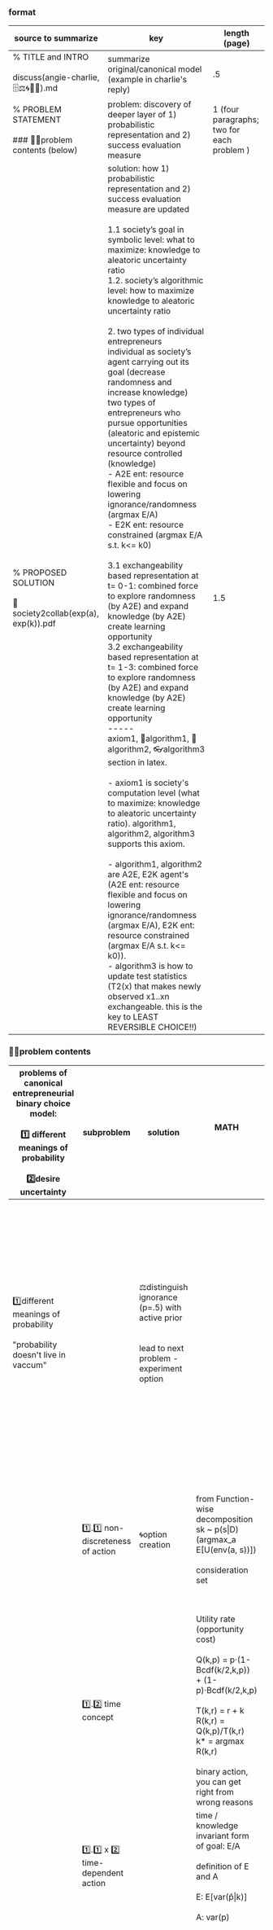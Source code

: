 ### format

| source to summarize                                              | key                                                                                                                                                                                                                                                                                                                                                                                                                                                                                                                                                                                                                                                                                                                                                                                                                                                                                                                                                                                                                                                                                                                                                                                                                                                                                                                                                                                                                                                                                                                                                                                                                                                                                                | length (page)                              |
| ---------------------------------------------------------------- | -------------------------------------------------------------------------------------------------------------------------------------------------------------------------------------------------------------------------------------------------------------------------------------------------------------------------------------------------------------------------------------------------------------------------------------------------------------------------------------------------------------------------------------------------------------------------------------------------------------------------------------------------------------------------------------------------------------------------------------------------------------------------------------------------------------------------------------------------------------------------------------------------------------------------------------------------------------------------------------------------------------------------------------------------------------------------------------------------------------------------------------------------------------------------------------------------------------------------------------------------------------------------------------------------------------------------------------------------------------------------------------------------------------------------------------------------------------------------------------------------------------------------------------------------------------------------------------------------------------------------------------------------------------------------------------------------- | ------------------------------------------ |
| % TITLE and INTRO<br><br>discuss(angie-charlie, 🗄️⚖️🌀🧗‍♀️).md | summarize original/canonical model (example in charlie's reply)                                                                                                                                                                                                                                                                                                                                                                                                                                                                                                                                                                                                                                                                                                                                                                                                                                                                                                                                                                                                                                                                                                                                                                                                                                                                                                                                                                                                                                                                                                                                                                                                                                    | .5                                         |
| % PROBLEM STATEMENT<br><br>### 🙅‍♀️problem contents (below)     | problem: discovery of deeper layer of 1) probabilistic representation and 2) success evaluation measure                                                                                                                                                                                                                                                                                                                                                                                                                                                                                                                                                                                                                                                                                                                                                                                                                                                                                                                                                                                                                                                                                                                                                                                                                                                                                                                                                                                                                                                                                                                                                                                            | 1 (four paragraphs; two for each problem ) |
| % PROPOSED SOLUTION<br><br>👥society2collab(exp(a), exp(k)).pdf  | solution: how 1) probabilistic representation and 2) success evaluation measure are updated<br><br>1.1 society’s goal in symbolic level: what to maximize: knowledge to aleatoric uncertainty ratio<br>1.2. society’s algorithmic level: how to maximize knowledge to aleatoric uncertainty ratio<br><br>2. two types of individual entrepreneurs<br>individual as society’s agent carrying out its goal (decrease randomness and increase knowledge)<br>two types of entrepreneurs who pursue opportunities (aleatoric and epistemic uncertainty) beyond resource controlled (knowledge)<br>- A2E ent: resource flexible and focus on lowering ignorance/randomness (argmax E/A)<br>- E2K ent: resource constrained (argmax E/A s.t. k<= k0)<br><br>3.1 exchangeability based representation at t= 0-1: combined force to explore randomness (by A2E) and expand knowledge (by A2E) create learning opportunity<br>3.2 exchangeability based representation at t= 1-3: combined force to explore randomness (by A2E) and expand knowledge (by A2E) create learning opportunity<br>-----<br>axiom1, 🤜algorithm1, 🧠algorithm2, 👓algorithm3 section in latex. <br><br>- axiom1 is society's computation level (what to maximize: knowledge to aleatoric uncertainty ratio). algorithm1, algorithm2, algorithm3 supports this axiom. <br><br>- algorithm1, algorithm2 are A2E, E2K agent's (A2E ent: resource flexible and focus on lowering ignorance/randomness (argmax E/A), E2K ent: resource constrained (argmax E/A s.t. k<= k0)). <br>- algorithm3 is how to update test statistics (T2(x) that makes newly observed x1..xn exchangeable. this is the key to LEAST REVERSIBLE CHOICE!!)<br> | 1.5<br>                                    |

### 🙅‍♀️problem contents

| problems of canonical entrepreneurial binary choice model:<br> <br>1️⃣ different meanings of probability  <br><br>2️⃣desire uncertainty | subproblem                                           | solution                                                                                              | MATH<br><br>                                                                                                                                                                                                               | from one and done model<br><br>utility flow as decision quality over time | SOURCE                                                                                                                                                                                                                                                                                                                                                                                                                                                                                                                                                                                                                                                                                                                                                                                                                                                                                                                                                                                                                                                                                                                                                                                                                                                                                                                                                                                                                                                                                                                                                                                                                                                                                                                                                                                                                                                                                                                                                                                                                                                                                                                                                                                                                                                                                                                                                                                                                                                                                                                                                                                                                                                                                                                                                                                                                                                                                                                                                                                                                                                                                                                                                                                                                                                                                                                                                                                                                                                                                                                                                                                                                                                                                                                                                                                                                                                                                                                                                                   | quotes from angie-charlie chat<br>                                                                                                                                                                                                                                                                                                                                                                                                                                                                                                                                                                                                                                                                                        | fig.              |
| --------------------------------------------------------------------------------------------------------------------------------------- | ---------------------------------------------------- | ----------------------------------------------------------------------------------------------------- | -------------------------------------------------------------------------------------------------------------------------------------------------------------------------------------------------------------------------- | ------------------------------------------------------------------------- | ------------------------------------------------------------------------------------------------------------------------------------------------------------------------------------------------------------------------------------------------------------------------------------------------------------------------------------------------------------------------------------------------------------------------------------------------------------------------------------------------------------------------------------------------------------------------------------------------------------------------------------------------------------------------------------------------------------------------------------------------------------------------------------------------------------------------------------------------------------------------------------------------------------------------------------------------------------------------------------------------------------------------------------------------------------------------------------------------------------------------------------------------------------------------------------------------------------------------------------------------------------------------------------------------------------------------------------------------------------------------------------------------------------------------------------------------------------------------------------------------------------------------------------------------------------------------------------------------------------------------------------------------------------------------------------------------------------------------------------------------------------------------------------------------------------------------------------------------------------------------------------------------------------------------------------------------------------------------------------------------------------------------------------------------------------------------------------------------------------------------------------------------------------------------------------------------------------------------------------------------------------------------------------------------------------------------------------------------------------------------------------------------------------------------------------------------------------------------------------------------------------------------------------------------------------------------------------------------------------------------------------------------------------------------------------------------------------------------------------------------------------------------------------------------------------------------------------------------------------------------------------------------------------------------------------------------------------------------------------------------------------------------------------------------------------------------------------------------------------------------------------------------------------------------------------------------------------------------------------------------------------------------------------------------------------------------------------------------------------------------------------------------------------------------------------------------------------------------------------------------------------------------------------------------------------------------------------------------------------------------------------------------------------------------------------------------------------------------------------------------------------------------------------------------------------------------------------------------------------------------------------------------------------------------------------------------------------------------ | ------------------------------------------------------------------------------------------------------------------------------------------------------------------------------------------------------------------------------------------------------------------------------------------------------------------------------------------------------------------------------------------------------------------------------------------------------------------------------------------------------------------------------------------------------------------------------------------------------------------------------------------------------------------------------------------------------------------------- | ----------------- |
| 1️⃣different meanings of probability <br><br>"probability doesn't live in vaccum"<br>                                                   |                                                      | ⚖️distinguish ignorance (p=.5) with active prior <br><br><br>lead to next problem - experiment option |                                                                                                                                                                                                                            |                                                                           | [[📜gelman06_boxer🥊]]<br><br>- Coin flip probability doesn't change with new information (Fixed p=0.5 (aleatory))<br><br>- Boxing match probability can be refined through learning p~Uniform[0,1] (epistemic)                                                                                                                                                                                                                                                                                                                                                                                                                                                                                                                                                                                                                                                                                                                                                                                                                                                                                                                                                                                                                                                                                                                                                                                                                                                                                                                                                                                                                                                                                                                                                                                                                                                                                                                                                                                                                                                                                                                                                                                                                                                                                                                                                                                                                                                                                                                                                                                                                                                                                                                                                                                                                                                                                                                                                                                                                                                                                                                                                                                                                                                                                                                                                                                                                                                                                                                                                                                                                                                                                                                                                                                                                                                                                                                                                          | Charlie: "Cannot reverse history"<br><br>Angie's Counter:<br>1. Investment decision (like boxing match) isn't fixed<br>2. Additional data/learning can reduce uncertainty<br>3. Unlike coin flip, startup success probability can be refined through experiments<br><br>Charlie's "$1M coin flip" analogy is flawed - startup success isn't purely aleatory uncertainty (like a coin flip) but contains significant epistemic uncertainty that can be reduced through learning, just like how boxing match predictions improve with more information.                                                                                                                                                                     |                   |
|                                                                                                                                         | 1️⃣.1️⃣ non-discreteness of action                   | 🌀option creation                                                                                     | from Function-wise decomposition sk ~ p(s\|D)<br>(argmax_a E[U(env(a, s))])<br><br>consideration set                                                                                                                       |                                                                           | [[moon24(dm(ent)).pdf]]<br><br><br>p ~ unif(.5, .75): society doesn't have measurement technology to differentiate A and E.                                                                                                                                                                                                                                                                                                                                                                                                                                                                                                                                                                                                                                                                                                                                                                                                                                                                                                                                                                                                                                                                                                                                                                                                                                                                                                                                                                                                                                                                                                                                                                                                                                                                                                                                                                                                                                                                                                                                                                                                                                                                                                                                                                                                                                                                                                                                                                                                                                                                                                                                                                                                                                                                                                                                                                                                                                                                                                                                                                                                                                                                                                                                                                                                                                                                                                                                                                                                                                                                                                                                                                                                                                                                                                                                                                                                                                              | Charlie's binary view ("A vs B experiment") oversimplifies - decisions are continuous optimizations where utility flows over time, not discrete binary choices<br><br>Charlie thinks of success as binary funding outcome, while Angie considers multi-level evolution of business model and capabilities                                                                                                                                                                                                                                                                                                                                                                                                                 |                   |
|                                                                                                                                         | 1️⃣.2️⃣ time concept                                 |                                                                                                       | Utility rate (opportunity cost)<br><br>Q(k,p) = p·(1-Bcdf(k/2,k,p)) + (1-p)·Bcdf(k/2,k,p)<br><br>T(k,r) = r + k<br>R(k,r) = Q(k,p)/T(k,r)<br>k* = argmax R(k,r)<br><br>binary action, you can get right from wrong reasons | <br><br><br><br>                                                          | [[📜tenanbaum14_1sample(1decide)]]<br><br>zenone's paradox                                                                                                                                                                                                                                                                                                                                                                                                                                                                                                                                                                                                                                                                                                                                                                                                                                                                                                                                                                                                                                                                                                                                                                                                                                                                                                                                                                                                                                                                                                                                                                                                                                                                                                                                                                                                                                                                                                                                                                                                                                                                                                                                                                                                                                                                                                                                                                                                                                                                                                                                                                                                                                                                                                                                                                                                                                                                                                                                                                                                                                                                                                                                                                                                                                                                                                                                                                                                                                                                                                                                                                                                                                                                                                                                                                                                                                                                                                                              |                                                                                                                                                                                                                                                                                                                                                                                                                                                                                                                                                                                                                                                                                                                           |                   |
|                                                                                                                                         | 1️⃣.1️⃣ x 2️⃣<br>time-dependent action               |                                                                                                       | time / knowledge invariant form of goal: E/A<br><br>definition of E and A<br><br>E: E[var(p̂\|k)]<br><br>A: var(p)                                                                                                         |                                                                           |                                                                                                                                                                                                                                                                                                                                                                                                                                                                                                                                                                                                                                                                                                                                                                                                                                                                                                                                                                                                                                                                                                                                                                                                                                                                                                                                                                                                                                                                                                                                                                                                                                                                                                                                                                                                                                                                                                                                                                                                                                                                                                                                                                                                                                                                                                                                                                                                                                                                                                                                                                                                                                                                                                                                                                                                                                                                                                                                                                                                                                                                                                                                                                                                                                                                                                                                                                                                                                                                                                                                                                                                                                                                                                                                                                                                                                                                                                                                                                          |                                                                                                                                                                                                                                                                                                                                                                                                                                                                                                                                                                                                                                                                                                                           |                   |
| 2️⃣desire uncertainty<br><br>vagueness of success                                                                                       |                                                      | knowledge-invariant goal                                                                              | s perception, `simplifying` by projecting on T(x) i.e. meaning function<br><br><br>Different agent levels can interpret same action as optimization or choice                                                              |                                                                           |                                                                                                                                                                                                                                                                                                                                                                                                                                                                                                                                                                                                                                                                                                                                                                                                                                                                                                                                                                                                                                                                                                                                                                                                                                                                                                                                                                                                                                                                                                                                                                                                                                                                                                                                                                                                                                                                                                                                                                                                                                                                                                                                                                                                                                                                                                                                                                                                                                                                                                                                                                                                                                                                                                                                                                                                                                                                                                                                                                                                                                                                                                                                                                                                                                                                                                                                                                                                                                                                                                                                                                                                                                                                                                                                                                                                                                                                                                                                                                          | Charlie sees success as binary ($1M → win/lose), but success metrics update across different agency levels:<br>- Individual: Experiment time (k) vs action time (r)<br>- Firm: Utility rate R(k,r) optimization<br>- Industry: Long-term capability building<br><br><br><br>Charlie thinks of success as binary funding outcome, <br><br>while Angie sees:<br>1. Success probability is learnable through additional experiments (🚨based on  "fig.2 from [[Front/Simmering/베이즈창업/spandrel/ops4entrep/📐method/recycled_analysis/🗄️3_practical_imp/M3_🥚Evol ops growth/🧭🌏PBE != p(E)+e(P)/📜bayesian entrepreneurship]] paper" middled grounds (not full nor lack confidence that epistemic (E) uncertainty might exist within A))<br>2. Optimal sampling strategy (k*) balances learning vs action<br>3. Different success metrics at different stages |                   |
|                                                                                                                                         | 2️⃣. 1️⃣ different level of agencies within one-self | 🧗‍♀️level up agency<br><br>"we have higher cause"                                                    |                                                                                                                                                                                                                            |                                                                           | two level approach <br><br>1. Choice vs Optimization (RATIONAL ANALYSIS)<br>Connecting the research question ”Can rational analysis, which explains system behavior as optimal solutions to abstract computational problems, integrate diﬀerent approaches of entrepreneurial learning?”, we can imagine two systems at diﬀerent agent levels where an action in one system can be interpreted as optimization in another. For example, Elon Musk’s decision to focus on high-end electric sports cars can be seen as an action at the individual agent level, based on his personal beliefs and risk preferences. However, this same choice can be interpreted as an optimization at the ﬁrm level, where Tesla maximized its potential for success by targeting a niche market with higher margins and more forgiving customers. Similarly, Tesla’s decision to invest heavily in battery technology was a choice at the ﬁrm level, but it can be viewed as an optimization at the industry/ecosystem level, positioning electric vehicles as a viable alternative to internal combustion engines. This interconnection between choice and optimization across diﬀerent agent levels (idea/belief, individual, ﬁrm, industry/ecosystem) demonstrates how entrepreneurial decision-making often involves multiple layers of consideration, where actions at one level can represent optimal solutions at another. This aligns with the complex, multi-faceted nature of entrepreneurial strategy as described in (Gans et al., 2019), oﬀering new insights into the interconnections between diﬀerent levels of entrepreneurial activity.<br><br>2. moderna and tesla: (Tesla/Moderna cases demonstrate how success metrics evolve from: Initial experiments -> Platform development -> Industry transformation)<br><br>Applications of Exchangeability in Innovation Moderna’s breakthrough in mRNA technology illustrates how systematic verification of exchangeability reveals fundamental uncertainties. Their initial observations spanned diverse trials: protein expression levels in cancer treatments, antibody production in viral vaccines, and cellular responses in rare diseases. While these seemed like separate experiments, Moderna’s key insight came from verifying that success patterns were exchangeable across disease contexts that is, if the delivery mechanism worked in one disease, it often worked in others, regardless of the specific protein being expressed. This exchangeability revealed a crucial latent variable: a universal mRNA delivery platform. This discovery transformed their exploration goal from “which specific diseases can we treat?” to “how can we optimize our universal platform?” - fundamentally reshaping what they needed to be uncertain about.<br><br>Similarly, Tesla’s early battery development illustrates how systematic verification of exchangeability reveals fundamental uncertainties. Their observations included Roadster battery packs outsourced in Thailand, in-house power electronics, and pilot home-energy demos scattered across different supply chains. While these seemed like separate experiments, Tesla’s key insight came from verifying that battery success patterns were exchangeable across automotive and stationary contexts—that is, if the lightweight, thermally safe pack worked for a sports car, it often worked for home storage or grid backup, regardless of the specific application. This exchangeability revealed a crucial latent variable: energy storage versatility. This discovery transformed their exploration goal from how do we build better car batteries?” to how do we optimize a universal energy storage platform?”—fundamentally reshaping what they needed to be uncertain about.<br><br>3. choosing technology as <br>🚨🚨extract relevant argument from [[📜gans20_choose(tech)]] 's sec.5. Industry-Level Analysis and contextualize |                                                                                                                                                                                                                                                                                                                                                                                                                                                                                                                                                                                                                                                                                                                           |                   |
|                                                                                                                                         | 2️⃣. 2️⃣<br>knowledge-dependent goal                 | knowledge-invariant goal: society's K/A, individual's E/A                                             |                                                                                                                                                                                                                            |                                                                           |                                                                                                                                                                                                                                                                                                                                                                                                                                                                                                                                                                                                                                                                                                                                                                                                                                                                                                                                                                                                                                                                                                                                                                                                                                                                                                                                                                                                                                                                                                                                                                                                                                                                                                                                                                                                                                                                                                                                                                                                                                                                                                                                                                                                                                                                                                                                                                                                                                                                                                                                                                                                                                                                                                                                                                                                                                                                                                                                                                                                                                                                                                                                                                                                                                                                                                                                                                                                                                                                                                                                                                                                                                                                                                                                                                                                                                                                                                                                                                          |                                                                                                                                                                                                                                                                                                                                                                                                                                                                                                                                                                                                                                                                                                                           | [[hier(agt).png]] |
| definition of<br>- exchangeability<br>- path dependency<br>- reversible choice                                                          |                                                      |                                                                                                       |                                                                                                                                                                                                                            |                                                                           | - exchangeability: A conceptual tool from hierarchical Bayesian inference that allows us to treat outcomes or configurations as if their order does not influence their overall likelihood, focusing instead on their collective properties.<br><br>- NOT "history is reversible", but for reaching out for given goal at time t, history's path doesn't matter (🚨🚨🚨reflection principle, markovian); 🚨🚨🚨🚨mechanism is "what is the filtration that makes my choice exchangeable" i.e. approximate sampling with replacement to sampling without replacement to                                                                                                                                                                                                                                                                                                                                                                                                                                                                                                                                                                                                                                                                                                                                                                                                                                                                                                                                                                                                                                                                                                                                                                                                                                                                                                                                                                                                                                                                                                                                                                                                                                                                                                                                                                                                                                                                                                                                                                                                                                                                                                                                                                                                                                                                                                                                                                                                                                                                                                                                                                                                                                                                                                                                                                                                                                                                                                                                                                                                                                                                                                                                                                                                                                                                                                                                                                                                   |                                                                                                                                                                                                                                                                                                                                                                                                                                                                                                                                                                                                                                                                                                                           |                   |

based on [[discuss(angie-charlie, 🗄️⚖️🌀🧗‍♀️)]], [[Front/Simmering/베이즈창업/spandrel/ops4entrep/📐method/recycled_analysis/🗄️3_practical_imp/M3_🥚Evol ops growth/🧭🌏PBE != p(E)+e(P)/📜bayesian entrepreneurship]]

2. based on 1, help me write three page latex. this should A. summarize original/canonical model (example in charlie's reply), B. angie's three argument against it (three rows each), C. angie's solution. 3. assign half page for A, one page (three paragraphs) for B, 1.5 page for C. 4. for B, walk readers through each row of updated table from 1. 5. for C, assign .5 page for each three subsections: - C1. society's goal of decreasing aleatoric uncertainty and increasing knowledge (upper part of the attached figure) - C2. how C1 is achieved through three algorithms (lower part of the attached figure) -- C2.1 resource-rational agents (RA)'s algorithm to maximize epistemic over aleatoric uncertainty, given resource constraints -- C2.2 resource-flexible entrepreneurs (FE)'s algorithm to maximize epistemic over aleatoric uncertainty without resource constraints -- C2.3 how society interact with RA, FE. the relationship between two level of agent (society and individual) as computational - algorithmic level, - C3.

path dependency: irreversible, 

### How applying exchangeability and Girsanov theory mitigate path dependency of entrepreneurial choices by making it "least irreversible".

necessity condition for previous choice to be reversible is, having exchangeable observation.
1. sampling without replacement can be approximated to sampling with replacement (perfect knowledge of the effect my choice would have on urn e.g. size)
2. time avg = space avg

 A. summarize original/canonical model (example in charlie's reply; half page), 
 
 B. subproblem's three argument against it (three rows each), 
 
 C. angie's solution. 3. assign half page for A, for B, 1.5 page for C. 4. for B, walk readers through each row of updated table from 1. 
 
5. for C, assign .5 page for each three subsections: - C1. society's goal of decreasing aleatoric uncertainty and increasing knowledge (upper part of the attached figure) - C2. how C1 is achieved through three algorithms (lower part of the attached figure) -- C2.1 resource-rational agents (RA)'s algorithm to maximize epistemic over aleatoric uncertainty, given resource constraints -- C2.2 resource-flexible entrepreneurs (FE)'s algorithm to maximize epistemic over aleatoric uncertainty without resource constraints -- C2.3 how society interact with RA, FE. the relationship between two level of agent (society and individual) as computational - algorithmic level, - C3.



| todo     |                                                                                                                                                                                                                                     | priority | done |
| -------- | ----------------------------------------------------------------------------------------------------------------------------------------------------------------------------------------------------------------------------------- | -------- | ---- |
| 🚨       | success probability is learnable through additional experiments (🚨based on  "fig.2 from [[Front/Simmering/베이즈창업/spandrel/ops4entrep/📐method/recycled_analysis/🗄️3_practical_imp/M3_🥚Evol ops growth/🧭🌏PBE != p(E)+e(P)/📜bayesian entrepreneurship]] paper" middled grounds (not full nor lack confidence that epistemic (E) uncertainty might exist within A)) |          |      |
| 🚨🚨     | extract relevant argument from [[📜gans20_choose(tech)]] 's sec.5. Industry-Level Analysis and contextualize                                                                                                                        |          |      |
| 🚨🚨🚨   | reflection principle, markovian                                                                                                                                                                                                     |          |      |
| 🚨🚨🚨🚨 | mechanism is "what is the filtration that makes my choice exchangeable" i.e. approximate sampling with replacement to sampling without replacement to                                                                               |          |      |
| 🥊       |                                                                                                                                                                                                                                     |          |      |


# raw materials
- bayes doesn’t lower not suggesting full irreversible, exchangeability is the only measure to gauge how reversible one’s actions are. 
- action made after updating one’s belief (probability measure; filtration) exchangeable is more reversible compared to (q. finer filtration can make events more ecxchangeable as there are more to conditin on)three problem of current models: - lives in vacuum- there exist no stable format of desire- cannot model desire update with the goal of selecting“maximum growth/learning”environment, I suggest utility function epistemic uc/ aleatoric uc. 
- i explain why action chosen under this utility function is reversible if at each step agents updates its probability measure so that additional observations are exchangeable to experimenting on both actions eg testing disruption and architectural strategy given an idea is exchangeable as max(V1,V2) = max(V2,V1) decision: uncertainty class (H, L) and how many samples within one world?resource-constrained: argmax_(k,C) E[var(phat|k)]/ var(p) st k<=ko, p~{H,L}, phat_k ~ Binom(k,p)💰resource-relaxed:argmax_(k,C) E[var(phat|k*)]/ var(p) st p~{H,L}, phat_k ~ Binom(k,p)resource makes time exchangeable1.
- value of turning aleatoric to epistemic uncertainty is not captured (related to intention-based action)2. can be modeled by ability to construct deeper hierarchy ie quality if prior. 1/2 is ignorance prior or informative prior3. using in reverse - ——bookextendability to more tosses further constrains the exchangeableprobabilities, with them approximating the mixtures of independentones, just as sampling without replacement from a large urn approxi-mates sampling with replacement. 
- loosen the assumption that the imputedchances make the trials independent to the assumption that thetrue chances make the trials Markov dependent.
- 

Each component directly challenges Charlie's key assumptions:
1. That path dependence is binary (win/lose)
2. That experiments must be large ($0.75M) and discrete 
3. That success metrics are fixed

